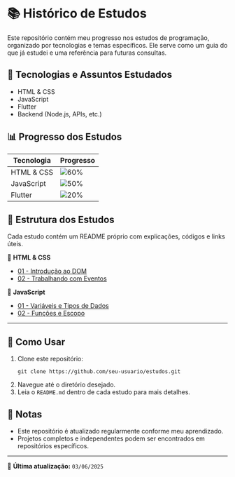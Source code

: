 # 📚 Histórico de Estudos

Este repositório contém meu progresso nos estudos de programação, organizado por tecnologias e temas específicos. Ele serve como um guia do que já estudei e uma referência para futuras consultas.

## 🚀 Tecnologias e Assuntos Estudados
- HTML & CSS
- JavaScript
- Flutter
- Backend (Node.js, APIs, etc.)

## 📊 Progresso dos Estudos

| Tecnologia  | Progresso |
|-------------|----------|
| HTML & CSS  | ![60%](https://progress-bar.dev/60) |
| JavaScript  | ![50%](https://progress-bar.dev/50) |
| Flutter     | ![20%](https://progress-bar.dev/20) |

## 📂 Estrutura dos Estudos
Cada estudo contém um README próprio com explicações, códigos e links úteis.

📌 **HTML & CSS**
- [01 - Introdução ao DOM](./HTML_CSS/01-DOM_Introducao/)
- [02 - Trabalhando com Eventos](./HTML_CSS/02-DOM_TrabalhandoComEventos/)

📌 **JavaScript**
- [01 - Variáveis e Tipos de Dados](./JavaScript/01-Variaveis_TiposDeDados/)
- [02 - Funções e Escopo](./JavaScript/02-Funcoes_Escopo/)

---

## 📌 Como Usar
1. Clone este repositório:  
   ```
   git clone https://github.com/seu-usuario/estudos.git
   ```
2. Navegue até o diretório desejado.
3. Leia o `README.md` dentro de cada estudo para mais detalhes.

## 📝 Notas
- Este repositório é atualizado regularmente conforme meu aprendizado.
- Projetos completos e independentes podem ser encontrados em repositórios específicos.

---

📌 **Última atualização:** `03/06/2025`

